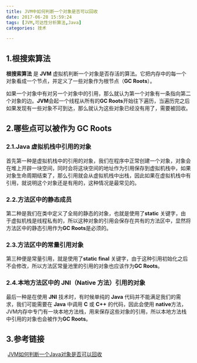 ```yaml
---
title: JVM中如何判断一个对象是否可以回收
date: 2017-06-28 15:59:24
tags: [JVM,可达性分析算法,Java]
categories: 技术

---
```


## 1.根搜索算法

**根搜索算法** 是 **JVM** 虚拟机判断一个对象是否存活的算法。它把内存中的每一个对象看成一个节点，并定义了一些对象作为根节点（**GC Roots**）。

如果一个对象中有对另一个对象中的引用，那么就认为第一个对象有一条指向第二个对象的边。**JVM**会起一个线程从所有的**GC Roots**开始往下遍历，当遍历完之后如果发现有一些对象不可到达，那么就认为这些对象已经没有用了，需要被回收。

## 2.哪些点可以被作为 GC Roots

### 2.1.Java 虚拟机栈中引用的对象

首先第一种是虚拟机栈中的引用的对象，我们在程序中正常创建一个对象，对象会在堆上开辟一块空间，同时会将这块空间的地址作为引用保存到虚拟机栈中，如果对象生命周期结束了，那么引用就会从虚拟机栈中出栈，因此如果在虚拟机栈中有引用，就说明这个对象还是有用的，这种情况是最常见的。

### 2.2.方法区中的静态成员

第二种是我们在类中定义了全局的静态的对象，也就是使用了**static** 关键字，由于虚拟机栈是线程私有的，所以这种对象的引用会保存在共有的方法区中，显然将方法区中的静态引用作为**GC Roots**是必须的。

### 2.3.方法区中的常量引用对象

第三种便是常量引用，就是使用了**static final** 关键字，由于这种引用初始化之后不会修改，所以方法区常量池里的引用的对象也应该作为**GC Roots**。

### 2.4.本地方法区中的 JNI（Native 方法）引用的对象

最后一种是在使用 **JNI** 技术时，有时候单纯的 **Java** 代码并不能满足我们的需求，我们可能需要在 **Java** 中调用 **C** 或 **C++** 的代码，因此会使用 **native**方法，JVM内存中专门有一块本地方法栈，用来保存这些对象的引用，所以本地方法栈中引用的对象也会被作为**GC Roots**。

## 3.参考链接

 [JVM如何判断一个Java对象是否可以回收](http://blog.csdn.net/u011277123/article/details/53908315)